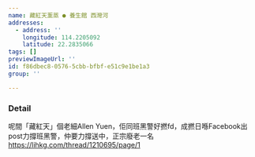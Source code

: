 ```yaml
---
name: 藏紅天薰蒸 ● 養生館 西灣河
addresses:
  - address: ''
    longitude: 114.2205092
    latitude: 22.2835066
tags: []
previewImageUrl: ''
id: f86dbec8-0576-5cbb-bfbf-e51c9e1be1a3
group: ''

---
```

### Detail
呢間「藏紅天」個老細Allen Yuen，佢同班黑警好撚fd，成撚日喺Facebook出post力撐班黑警，仲要力撐送中，正宗廢老一名
https://lihkg.com/thread/1210695/page/1
